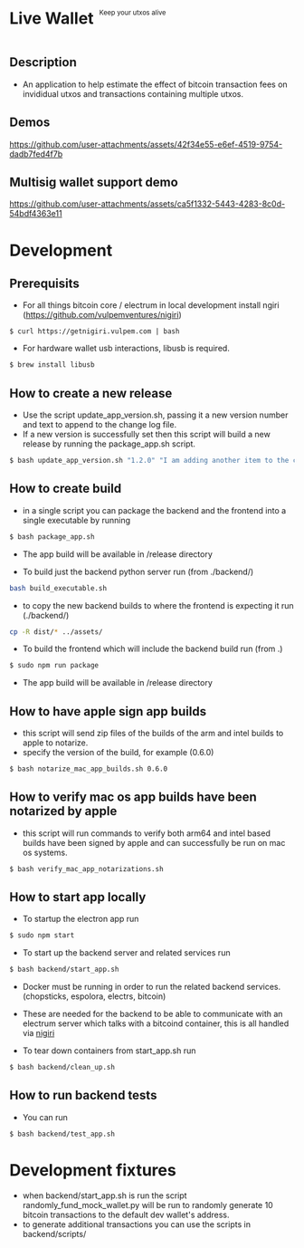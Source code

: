 <div style="display: flex; align-items: center;">
    <h1 style="margin-right: 10px;">Live Wallet</h1>
    <p style="font-size: smaller;">Keep your utxos alive</p>
</div>

## Description
- An application to help estimate the effect of bitcoin transaction fees on invididual utxos and transactions containing multiple utxos.




## Demos
https://github.com/user-attachments/assets/42f34e55-e6ef-4519-9754-dadb7fed4f7b

## Multisig wallet support demo
https://github.com/user-attachments/assets/ca5f1332-5443-4283-8c0d-54bdf4363e11









# Development

## Prerequisits
- For all things bitcoin core / electrum in local development install ngiri (https://github.com/vulpemventures/nigiri)
```
$ curl https://getnigiri.vulpem.com | bash
```
- For hardware wallet usb interactions, libusb is required.
```bash
$ brew install libusb
```

## How to create a new release 
- Use the script update_app_version.sh, passing it a new version number and text to append to the change log file.
- If a new version is successfully set then this script will build a new release by running the package_app.sh script.
```bash
$ bash update_app_version.sh "1.2.0" "I am adding another item to the change log"
```

## How to create build
- in a single script you can package the backend and the frontend into a single executable by running
```bash
$ bash package_app.sh
```
  -  The app build will be available in /release directory

- To build just the backend python server run (from ./backend/)
```bash
bash build_executable.sh
```

- to copy the new backend builds to where the frontend is expecting it run (./backend/) 
```bash 
cp -R dist/* ../assets/
```

- To build the frontend which will include the backend build run (from .)
```bash
$ sudo npm run package
```
  -  The app build will be available in /release directory

## How to have apple sign app builds
- this script will send zip files of the builds of the arm and intel builds to apple to notarize.
- specify the version of the build, for example (0.6.0)
```bash 
$ bash notarize_mac_app_builds.sh 0.6.0
```

## How to verify mac os app builds have been notarized by apple
- this script will run commands to verify both arm64 and intel based builds 
have been signed by apple and can successfully be run on mac os systems.
```bash 
$ bash verify_mac_app_notarizations.sh
```


## How to start app locally
- To startup the electron app run
```bash
$ sudo npm start
```
- To start up the backend server and related services run
```bash
$ bash backend/start_app.sh
```
  - Docker must be running in order to run the related backend services. (chopsticks, espolora, electrs, bitcoin)
  - These are needed for the backend to be able to communicate with an electrum server which talks with a bitcoind container, this is all handled via [nigiri](https://github.com/vulpemventures/nigiri)

- To tear down containers from start_app.sh run
```bash
$ bash backend/clean_up.sh
```

## How to run backend tests
- You can run
```bash
$ bash backend/test_app.sh
```


# Development fixtures
- when backend/start_app.sh is run the script randomly_fund_mock_wallet.py will be run to randomly generate 10 bitcoin transactions to the default dev wallet's address. 
- to generate additional transactions you can use the scripts in backend/scripts/ 
